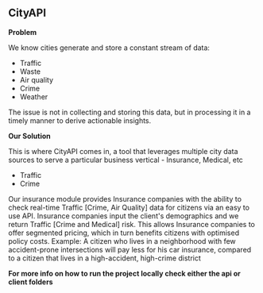 ## CityAPI

**Problem**

We know cities generate and store a constant stream of data:

-   Traffic
-   Waste
-   Air quality
-   Crime
-   Weather

The issue is not in collecting and storing this data, but in processing it in a timely manner to derive actionable insights.

**Our Solution**

This is where CityAPI comes in, a tool that leverages multiple city data sources to serve a particular business vertical - Insurance, Medical, etc

-   Traffic
-   Crime

Our insurance module provides Insurance companies with the ability to check real-time Traffic [Crime, Air Quality] data for citizens via an easy to use API. Insurance companies input the client's demographics and we return Traffic [Crime and Medical] risk. This allows Insurance companies to offer segmented pricing, which in turn benefits citizens with optimised policy costs.
Example: A citizen who lives in a neighborhood with few accident-prone intersections will pay less for his car insurance, compared to a citizen that lives in a high-accident, high-crime district

**For more info on how to run the project locally check either the api or client folders**
